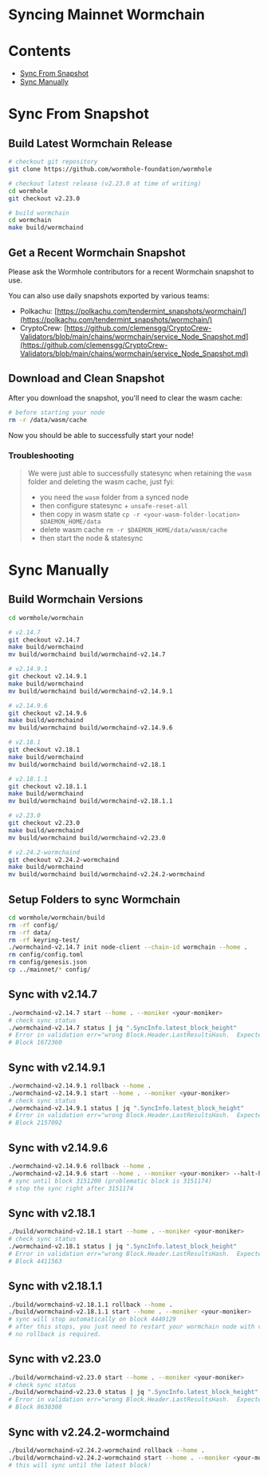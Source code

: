 # Syncing Mainnet Wormchain

# Contents
* [Sync From Snapshot](#sync-from-snapshot)
* [Sync Manually](#sync-manually)

# Sync From Snapshot

## Build Latest Wormchain Release

```bash
# checkout git repository
git clone https://github.com/wormhole-foundation/wormhole

# checkout latest release (v2.23.0 at time of writing)
cd wormhole
git checkout v2.23.0

# build wormchain
cd wormchain
make build/wormchaind
```

## Get a Recent Wormchain Snapshot

Please ask the Wormhole contributors for a recent Wormchain snapshot to use.

You can also use daily snapshots exported by various teams:
- Polkachu: [https://polkachu.com/tendermint_snapshots/wormchain/](https://polkachu.com/tendermint_snapshots/wormchain/)
- CryptoCrew: [https://github.com/clemensgg/CryptoCrew-Validators/blob/main/chains/wormchain/service_Node_Snapshot.md](https://github.com/clemensgg/CryptoCrew-Validators/blob/main/chains/wormchain/service_Node_Snapshot.md)

## Download and Clean Snapshot

After you download the snapshot, you'll need to clear the wasm cache:

```bash
# before starting your node
rm -r /data/wasm/cache
```

Now you should be able to successfully start your node!

### Troubleshooting

> We were just able to successfully statesync when retaining the `wasm` folder and deleting the wasm cache, just fyi:
> 
> - you need the `wasm` folder from a synced node
> - then configure statesync + `unsafe-reset-all`
> - then copy in wasm state `cp -r <your-wasm-folder-location> $DAEMON_HOME/data`
> - delete wasm cache `rm -r $DAEMON_HOME/data/wasm/cache`
> - then start the node & statesync

# Sync Manually

## Build Wormchain Versions

```bash
cd wormhole/wormchain

# v2.14.7
git checkout v2.14.7
make build/wormchaind
mv build/wormchaind build/wormchaind-v2.14.7

# v2.14.9.1
git checkout v2.14.9.1
make build/wormchaind
mv build/wormchaind build/wormchaind-v2.14.9.1

# v2.14.9.6
git checkout v2.14.9.6
make build/wormchaind
mv build/wormchaind build/wormchaind-v2.14.9.6

# v2.18.1
git checkout v2.18.1
make build/wormchaind
mv build/wormchaind build/wormchaind-v2.18.1

# v2.18.1.1
git checkout v2.18.1.1
make build/wormchaind
mv build/wormchaind build/wormchaind-v2.18.1.1

# v2.23.0
git checkout v2.23.0
make build/wormchaind
mv build/wormchaind build/wormchaind-v2.23.0

# v2.24.2-wormchaind
git checkout v2.24.2-wormchaind
make build/wormchaind
mv build/wormchaind build/wormchaind-v2.24.2-wormchaind
```

## Setup Folders to sync Wormchain

```bash
cd wormhole/wormchain/build
rm -rf config/
rm -rf data/
rm -rf keyring-test/
./wormchaind-v2.14.7 init node-client --chain-id wormchain --home .
rm config/config.toml
rm config/genesis.json
cp ../mainnet/* config/
```

## Sync with v2.14.7

```bash
./wormchaind-v2.14.7 start --home . --moniker <your-moniker>
# check sync status
./wormchaind-v2.14.7 status | jq ".SyncInfo.latest_block_height"
# Error in validation err="wrong Block.Header.LastResultsHash.  Expected 2AC3E9F6684C828DDBF5A990EE582FD1968DF9158845986AE01889AFDFE0CF8D, got 8161A8789F1A9404B445CDBE7EC97FC8230E89C49C649292E6A771179448D7B0" module=blockchain
# Block 1672360
```

## Sync with v2.14.9.1

```bash
./wormchaind-v2.14.9.1 rollback --home .
./wormchaind-v2.14.9.1 start --home . --moniker <your-moniker>
# check sync status
./wormchaind-v2.14.9.1 status | jq ".SyncInfo.latest_block_height"
# Error in validation err="wrong Block.Header.LastResultsHash.  Expected 9F7AC20D2E6D4D06C8A55F7F7F1CDFDC194E3F7E6F89FD9FAF73CBA35D52CDF8, got A05378138E95B21D7D04A5688BAB3578DDC8424EAD5EA1DA55F8B8C5FEE3450C" module=blockchain
# Block 2157092
```

## Sync with v2.14.9.6

```bash
./wormchaind-v2.14.9.6 rollback --home .
./wormchaind-v2.14.9.6 start --home . --moniker <your-moniker> --halt-height 3151200
# sync until block 3151200 (problematic block is 3151174)
# stop the sync right after 3151174
```

## Sync with v2.18.1

```bash
./build/wormchaind-v2.18.1 start --home . --moniker <your-moniker>
# check sync status
./wormchaind-v2.18.1 status | jq ".SyncInfo.latest_block_height"
# Error in validation err="wrong Block.Header.LastResultsHash.  Expected E74E1453A45DC2F427A367659BA5B9DD56DE6CC48ABF3244E2348AF7FC5AEC06, got CC32E562E6C9C2EF4D0BB7ABCE7B6AB82C2E452E1B2475557C1237A314EEC978" module=blockchain
# Block 4411563
```

## Sync with v2.18.1.1

```bash
./build/wormchaind-v2.18.1.1 rollback --home .
./build/wormchaind-v2.18.1.1 start --home . --moniker <your-moniker>
# sync will stop automatically on block 4449129
# after this stops, you just need to restart your wormchain node with v2.23.0
# no rollback is required.
```

## Sync with v2.23.0

```bash
./build/wormchaind-v2.23.0 start --home . --moniker <your-moniker>
# check sync status
./build/wormchaind-v2.23.0 status | jq ".SyncInfo.latest_block_height"
# Error in validation err="wrong Block.Header.LastResultsHash.  Expected 4C349D91FFFC2B84588E703A5459CBB29D6053D788C32B8AF1445F44CFCD988B, got D2D3EBC9D1249733EE2CBD7CA9C9A63509BB28436BFF200CEB6162BCBA282EC3" module=blockchain
# Block 8630308
```

## Sync with v2.24.2-wormchaind

```bash
./build/wormchaind-v2.24.2-wormchaind rollback --home .
./build/wormchaind-v2.24.2-wormchaind start --home . --moniker <your-moniker>
# this will sync until the latest block!
```
